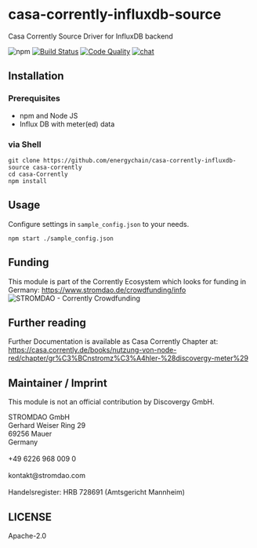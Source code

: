 # casa-corrently-influxdb-source
Casa Corrently Source Driver for InfluxDB backend

![npm](https://img.shields.io/npm/dw/casa-corrently-influxdb-source) [![Build Status](https://travis-ci.com/energychain/casa-corrently-influxdb-source.svg?branch=master)](https://travis-ci.com/energychain/casa-corrently-influxdb-source) [![Code Quality](https://www.code-inspector.com/project/12872/score/svg)](https://frontend.code-inspector.com/public/project/12872/casa-corrently-influxdb-source/dashboard) [![chat](https://img.shields.io/badge/chat-support-brightgreen)](https://tawk.to/chat/5c53189451410568a109843f/default)

## Installation

### Prerequisites
- npm and Node JS
- Influx DB with meter(ed) data

###  via Shell
```shell
git clone https://github.com/energychain/casa-corrently-influxdb-source casa-corrently
cd casa-Corrently
npm install
```

## Usage
Configure settings in `sample_config.json` to your needs.

```shell
npm start ./sample_config.json
```

## Funding
This module is part of the Corrently Ecosystem which looks for funding in Germany:  https://www.stromdao.de/crowdfunding/info
![STROMDAO - Corrently Crowdfunding](https://squad.stromdao.de/nextcloud/index.php/s/Do4pzpM7KndZxAx/preview)

## Further reading
Further Documentation is available as Casa Corrently Chapter at: https://casa.corrently.de/books/nutzung-von-node-red/chapter/gr%C3%BCnstromz%C3%A4hler-%28discovergy-meter%29

## Maintainer / Imprint
This module is not an official contribution by Discovergy GmbH.

<addr>
STROMDAO GmbH  <br/>
Gerhard Weiser Ring 29  <br/>
69256 Mauer  <br/>
Germany  <br/>
  <br/>
+49 6226 968 009 0  <br/>
  <br/>
kontakt@stromdao.com  <br/>
  <br/>
Handelsregister: HRB 728691 (Amtsgericht Mannheim)
</addr>


## LICENSE
Apache-2.0
